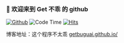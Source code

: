 ### 👋 欢迎来到 Get 不乖 的 github

[![Github](https://img.shields.io/github/followers/getbuguai?label=Follow&style=plastic)](https://github.com/getbuguai)
![Code Time](https://img.shields.io/endpoint?style=flat-square&url=https://codetime-api.datreks.com/badge/65?logoColor=white%26project=%26recentMS=0%26showProject=true)
[![Hits](https://hits.seeyoufarm.com/api/count/incr/badge.svg?url=https%3A%2F%2Fgithub.com%2Fgetbuguai&count_bg=%2379C83D&title_bg=%23555555&icon=&icon_color=%23E7E7E7&title=views&edge_flat=false)](https://hits.seeyoufarm.com)

博客地址：这个程序不太乖 [getbuguai.github.io/](https://getbuguai.github.io/) 
<!--
**tgkoco/tgkoco** is a ✨ _special_ ✨ repository because its `README.md` (this file) appears on your GitHub profile.

Here are some ideas to get you started:

- 🔭 I’m currently working on ...
- 🌱 I’m currently learning ...
- 👯 I’m looking to collaborate on ...
- 🤔 I’m looking for help with ...
- 💬 Ask me about ...
- 📫 How to reach me: ...
- 😄 Pronouns: ...
- ⚡ Fun fact: ...
-->

